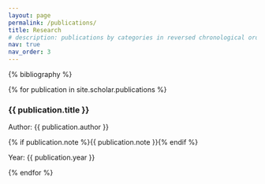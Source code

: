 ```yaml
---
layout: page
permalink: /publications/
title: Research
# description: publications by categories in reversed chronological order. generated by jekyll-scholar.
nav: true
nav_order: 3
---
```


<!-- _pages/publications.md -->
<div class="publications">

{% bibliography %}

{% for publication in site.scholar.publications %}
  <div>
    <h3>{{ publication.title }}</h3>
    <p>Author: {{ publication.author }}</p>
    <p>{% if publication.note %}{{ publication.note }}{% endif %}</p>
    <p>Year: {{ publication.year }}</p>
  </div>
{% endfor %}
</div>
